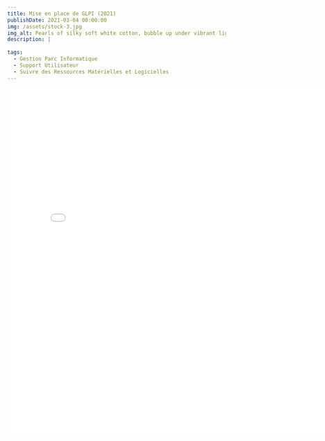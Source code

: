```yaml
---
title: Mise en place de GLPI (2021)
publishDate: 2021-03-04 00:00:00
img: /assets/stock-3.jpg
img_alt: Pearls of silky soft white cotton, bubble up under vibrant lighting
description: |
  
tags:
  - Gestion Parc Informatique
  - Support Utilisateur
  - Suivre des Ressources Matérielles et Logicielles
---
```


<embed src="/assets/Mise en place glpi.pdf" width="800" height="800" type="application/pdf">